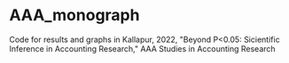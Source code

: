 # AAA_monograph
Code for results and graphs in Kallapur, 2022, "Beyond P&lt;0.05: Sicientific Inference in Accounting Research," AAA Studies in Accounting Research

